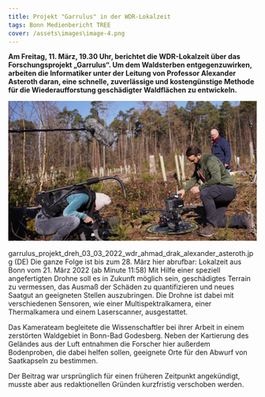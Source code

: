 ```yaml
---
title: Projekt "Garrulus" in der WDR-Lokalzeit
tags: Bonn Medienbericht TREE
cover: /assets\images\image-4.png
---
```


__Am Freitag, 11. März, 19.30 Uhr, berichtet die WDR-Lokalzeit über das Forschungsprojekt „Garrulus“. Um dem Waldsterben entgegenzuwirken, arbeiten die Informatiker unter der Leitung von Professor Alexander Asteroth daran, eine schnelle, zuverlässige und kostengünstige Methode für die Wiederaufforstung geschädigter Waldflächen zu entwickeln.__

![Alt text](/assets\images\image-4.png)

garrulus_projekt_dreh_03_03_2022_wdr_ahmad_drak_alexander_asteroth.jpg (DE)
Die ganze Folge ist bis zum 28. März hier abrufbar: Lokalzeit aus Bonn vom 21. März 2022 (ab Minute 11:58)
Mit Hilfe einer speziell angefertigten Drohne soll es in Zukunft möglich sein, geschädigtes Terrain zu vermessen, das Ausmaß der Schäden zu quantifizieren und neues Saatgut an geeigneten Stellen auszubringen. Die Drohne ist dabei mit verschiedenen Sensoren, wie einer Multispektralkamera, einer Thermalkamera und einem Laserscanner, ausgestattet.

Das Kamerateam begleitete die Wissenschaftler bei ihrer Arbeit in einem zerstörten Waldgebiet in Bonn-Bad Godesberg. Neben der Kartierung des Geländes aus der Luft entnahmen die Forscher hier außerdem Bodenproben, die dabei helfen sollen, geeignete Orte für den Abwurf von Saatkapseln zu bestimmen.

Der Beitrag war ursprünglich für einen früheren Zeitpunkt angekündigt, musste aber aus redaktionellen Gründen kurzfristig verschoben werden.
